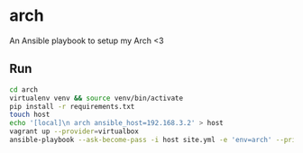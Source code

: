 # arch
An Ansible playbook to setup my Arch &lt;3

## Run
```sh
cd arch
virtualenv venv && source venv/bin/activate
pip install -r requirements.txt
touch host
echo '[local]\n arch ansible_host=192.168.3.2' > host
vagrant up --provider=virtualbox
ansible-playbook --ask-become-pass -i host site.yml -e 'env=arch' --private-key=.vagrant/machines/arch/virtualbox/private_key --user=vagrant
```
